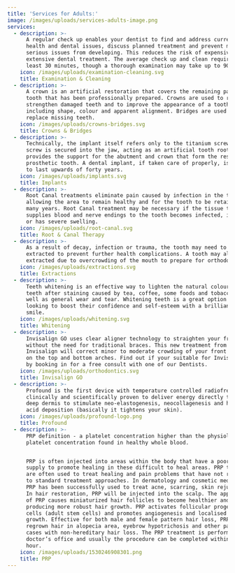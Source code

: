 ```yaml
---
title: 'Services for Adults:'
image: /images/uploads/services-adults-image.png
services:
  - description: >-
      A regular check up enables your dentist to find and address current oral
      health and dental issues, discuss planned treatment and prevent more
      serious issues from developing. This reduces the risk of expensive or
      extensive dental treatment. The average check up and clean requires at
      least 30 minutes, though a thorough examination may take up to 90 minutes.
    icon: /images/uploads/examination-cleaning.svg
    title: Examination & Cleaning
  - description: >-
      A crown is an artificial restoration that covers the remaining part of a
      tooth that has been professionally prepared. Crowns are used to repair and
      strengthen damaged teeth and to improve the appearance of a tooth
      including shape, colour and apparent alignment. Bridges are used to
      replace missing teeth.
    icon: /images/uploads/crowns-bridges.svg
    title: Crowns & Bridges
  - description: >-
      Technically, the implant itself refers only to the titanium screw. This
      screw is secured into the jaw, acting as an artificial tooth root. This
      provides the support for the abutment and crown that form the rest of the
      prosthetic tooth. A dental implant, if taken care of properly, is expected
      to last upwards of forty years.
    icon: /images/uploads/implants.svg
    title: Implants
  - description: >-
      Root Canal treatments eliminate pain caused by infection in the tooth,
      allowing the area to remain healthy and for the tooth to be retained for
      many years. Root Canal treatment may be necessary if the tissue that
      supplies blood and nerve endings to the tooth becomes infected, inflamed
      or has severe swelling.
    icon: /images/uploads/root-canal.svg
    title: Root & Canal Therapy
  - description: >-
      As a result of decay, infection or trauma, the tooth may need to be
      extracted to prevent further health complications. A tooth may also be
      extracted due to overcrowding of the mouth to prepare for orthodontics.
    icon: /images/uploads/extractions.svg
    title: Extractions
  - description: >-
      Teeth whitening is an effective way to lighten the natural colour of the
      teeth after staining caused by tea, coffee, some foods and tobacco; as
      well as general wear and tear. Whitening teeth is a great option for those
      looking to boost their confidence and self-esteem with a brilliant, white
      smile.
    icon: /images/uploads/whitening.svg
    title: Whitening
  - description: >-
      Invisalign GO uses clear aligner technology to straighten your front teeth
      without the need for traditional braces. This new treatment from
      Invisalign will correct minor to moderate crowding of your front 8 teeth
      on the top and bottom arches. Find out if your suitable for Invisalign GO
      by booking in for a free consult with one of our Dentists.
    icon: /images/uploads/orthodontics.svg
    title: Invisalign GO
  - description: >-
      Profound is the first device with temperature controlled radiofrequency
      clinically and scientifically proven to deliver energy directly to the
      deep dermis to stimulate neo-elastogenesis, neocollagenesis and hyaluronic
      acid deposition (basically it tightens your skin).
    icon: /images/uploads/profound-logo.png
    title: Profound
  - description: >-
      PRP definition - a platelet concentration higher than the physiologic
      platelet concentration found in healthy whole blood.


      PRP is often injected into areas within the body that have a poor blood
      supply to promote healing in these difficult to heal areas. PRP treatments
      are often used to treat healing and pain problems that have not responded
      to standard treatment approaches. In dermatology and cosmetic medicine,
      PRP has been successfully used to treat acne, scarring, skin rejuvenation.
      In hair restoration, PRP will be injected into the scalp. The application
      of PRP causes miniaturized hair follicles to become healthier and larger,
      producing more robust hair growth. PRP activates follicular progenitor
      cells (adult stem cells) and promotes angiogenesis and localised cell
      growth. Effective for both male and female pattern hair loss, PRP has also
      regrown hair in alopecia area, eyebrow hypotrichosis and other patient
      cases with non-hereditary hair loss. The PRP treatment is performed in a
      doctor’s office and usually the procedure can be completed within one
      hour.
    icon: /images/uploads/1530246908301.png
    title: PRP
---
```


